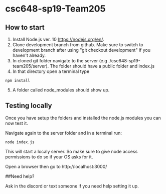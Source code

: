 # csc648-sp19-Team205

## How to start
1. Install Node.js ver. 10 https://nodejs.org/en/.
2. Clone development branch from github. Make sure to switch to development branch after using "git checkout development" if you haven't already.
3. In cloned git folder navigate to the server (e.g ./csc648-sp19-team205/server). The folder should have a public folder and index.js
4. In that directory open a terminal type
```
npm install
```
5. A folder called node_modules should show up.

## Testing locally

Once you have setup the folders and installed the node.js modules you can now test it.

Navigate again to the server folder and in a terminal run:
```
node index.js
```

This will start a localy server. So make sure to give node access permissions to do so if your OS asks for it.

Open a browser then go to http://localhost:3000/

##Need help?

Ask in the discord or text someone if you need help setting it up.
